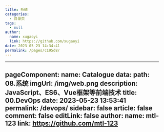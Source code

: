 ```yaml
---
title: 系统
categories: 
  - 目录页
tags: 
  - null
author: 
  name: xugaoyi
  link: https://github.com/xugaoyi
date: 2023-05-23 14:34:41
permalink: /pages/c195d8/
---
```


---
pageComponent:
  name: Catalogue
  data:
    path: 08.系统
    imgUrl: /img/web.png
    description: JavaScript、ES6、Vue框架等前端技术
title: 00.DevOps
date: 2023-05-23 13:53:41
permalink: /devops/
sidebar: false
article: false
comment: false
editLink: false
author:
  name: mtl-123
  link: https://github.com/mtl-123
---
